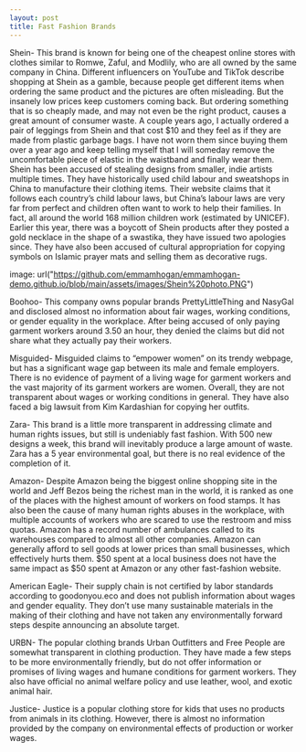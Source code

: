 ```yaml
---
layout: post
title: Fast Fashion Brands
---
```




Shein- This brand is known for being one of the cheapest online stores with clothes similar to Romwe, Zaful, and Modlily, who are all owned by the same company in China. Different influencers on YouTube and TikTok describe shopping at Shein as a gamble, because people get different items when ordering the same product and the pictures are often misleading. But the insanely low prices keep customers coming back. But ordering something that is so cheaply made, and may not even be the right product, causes a great amount of consumer waste. A couple years ago, I actually ordered a pair of leggings from Shein and that cost $10 and they feel as if they are made from plastic garbage bags. I have not worn them since buying them over a year ago and keep telling myself that I will someday remove the uncomfortable piece of elastic in the waistband and finally wear them. Shein has been accused of stealing designs from smaller, indie artists multiple times. They have historically used child labour and sweatshops in China to manufacture their clothing items. Their website claims that it follows each country’s child labour laws, but China’s labour laws are very far from perfect and children often want to work to help their families. In fact, all around the world 168 million children work (estimated by UNICEF). Earlier this year, there was a boycott of Shein products after they posted a gold necklace in the shape of a swastika, they have issued two apologies since. They have also been accused of cultural appropriation for copying symbols on Islamic prayer mats and selling them as decorative rugs. 

image: url("https://github.com/emmamhogan/emmamhogan-demo.github.io/blob/main/assets/images/Shein%20photo.PNG")

Boohoo- This company owns popular brands PrettyLittleThing and NasyGal and disclosed almost no information about fair wages, working conditions, or gender equality in the workplace. After being accused of only paying garment workers around 3.50 an hour, they denied the claims but did not share what they actually pay their workers. 

Misguided- Misguided claims to “empower women” on its trendy webpage, but has a significant wage gap between its male and female employers. There is no evidence of payment of a living wage for garment workers and the vast majority of its garment workers are women. Overall, they are not transparent about wages or working conditions in general. They have also faced a big lawsuit from Kim Kardashian for copying her outfits. 

Zara- This brand is a little more transparent in addressing climate and human rights issues, but still is undeniably fast fashion. With 500 new designs a week, this brand will inevitably produce a large amount of waste. Zara has a 5 year environmental goal, but there is no real evidence of the completion of it. 

Amazon- Despite Amazon being the biggest online shopping site in the world and Jeff Bezos being the richest man in the world, it is ranked as one of the places with the highest amount of workers on food stamps. It has also been the cause of many human rights abuses in the workplace, with multiple accounts of workers who are scared to use the restroom and miss quotas. Amazon has a record number of ambulances called to its warehouses compared to almost all other companies. Amazon can generally afford to sell goods at lower prices than small businesses, which effectively hurts them. $50 spent at a local business does not have the same impact as $50 spent at Amazon or any other fast-fashion website.

American Eagle- Their supply chain is not certified by labor standards according to goodonyou.eco and does not publish information about wages and gender equality. They don’t use many sustainable materials in the making of their clothing and have not taken any environmentally forward steps despite announcing an absolute target. 


URBN- The popular clothing brands Urban Outfitters and Free People are somewhat transparent in clothing production. They have made a few steps to be more environmentally friendly, but do not offer information or promises of living wages and humane conditions for garment workers. They also have official no animal welfare policy and use leather, wool, and exotic animal hair. 

Justice- Justice is a popular clothing store for kids that uses no products from animals in its clothing. However, there is almost no information provided by the company on environmental effects of production or worker wages.  

